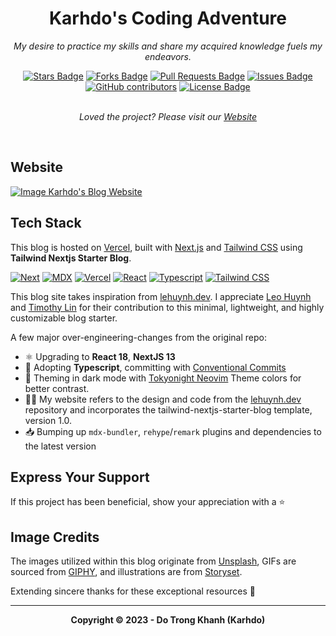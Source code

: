 <h1 align="center">Karhdo's Coding Adventure</h1>
<p align="center"><i>My desire to practice my skills and share my acquired knowledge fuels my endeavors.</i></p>

<div align="center">
    <a href="https://github.com/Karhdo/karhdo.dev/stargazers"><img src="https://img.shields.io/github/stars/Karhdo/karhdo.dev" alt="Stars Badge"/></a>
    <a href="https://github.com/Karhdo/karhdo.dev/network/members"><img src="https://img.shields.io/github/forks/Karhdo/karhdo.dev" alt="Forks Badge"/></a>
    <a href="https://github.com/Karhdo/karhdo.dev/pulls"><img src="https://img.shields.io/github/issues-pr/Karhdo/karhdo.dev" alt="Pull Requests Badge"/></a>
    <a href="https://github.com/Karhdo/karhdo.dev/issues"><img src="https://img.shields.io/github/issues/Karhdo/karhdo.dev" alt="Issues Badge"/></a>
    <a href="https://github.com/Karhdo/karhdo.dev/graphs/contributors"><img alt="GitHub contributors" src="https://img.shields.io/github/contributors/Karhdo/karhdo.dev?color=2b9348"></a>
    <a href="https://github.com/Karhdo/karhdo.dev/blob/master/LICENSE"><img src="https://img.shields.io/github/license/Karhdo/karhdo.dev?color=2b9348" alt="License Badge"/></a>
</div>
<br>
<p align="center"><i>Loved the project? Please visit our <a href="https://karhdo-blog.vercel.app">Website</a></i></p>
<br>

## Website

<a href="https://karhdo-blog.vercel.app"><img src="https://raw.githubusercontent.com/Karhdo/karhdo.dev/main/public/static/images/projects/karhdo-blog.png" alt="Image Karhdo's Blog Website" /></a>

## Tech Stack

This blog is hosted on [Vercel](https://vercel.com/), built with [Next.js](https://nextjs.org/) and [Tailwind CSS](https://tailwindcss.com/) using **Tailwind Nextjs Starter Blog**.

[![Next][Next.js]][Next-url] [![MDX][MDX]][MDX-url] [![Vercel][Vercel]][Vercel-url] [![React][React]][React-url] [![Typescript][Typescript]][Typescript-url] [![Tailwind CSS][Tailwind CSS]][Tailwind CSS-url]

This blog site takes inspiration from [lehuynh.dev](https://leohuynh.dev/). I appreciate [Leo Huynh](https://twitter.com/0x100000) and [Timothy Lin](https://twitter.com/timlrxx) for their contribution to this minimal, lightweight, and highly customizable blog starter.

A few major over-engineering-changes from the original repo:

- ⚛️ Upgrading to **React 18**, **NextJS 13**
- 🎉 Adopting **Typescript**, committing with [Conventional Commits](https://www.conventionalcommits.org/)
- 👀 Theming in dark mode with [Tokyonight Neovim](https://github.com/folke/tokyonight.nvim) Theme colors for better contrast.
- 👨‍💻 My website refers to the design and code from the [lehuynh.dev](https://leohuynh.dev/) repository and incorporates the tailwind-nextjs-starter-blog template, version 1.0.
- 📥 Bumping up `mdx-bundler`, `rehype`/`remark` plugins and dependencies to the latest version

## Express Your Support

If this project has been beneficial, show your appreciation with a ⭐

## Image Credits

The images utilized within this blog originate from [Unsplash](https://unsplash.com/), GIFs are sourced from [GIPHY](https://giphy.com/), and illustrations are from [Storyset](https://storyset.com/).

Extending sincere thanks for these exceptional resources 🙏

---

<p align="center"><b>Copyright © 2023 - Do Trong Khanh (Karhdo)</b></p>

<!-- MARKDOWN LINKS & IMAGES -->
<!-- https://www.markdownguide.org/basic-syntax/#reference-style-links -->

[Next.js]: https://img.shields.io/badge/next.js-000000?style=for-the-badge&logo=nextdotjs&logoColor=white
[Next-url]: https://nextjs.org/
[Typescript]: https://img.shields.io/badge/TypeScript-3178C6?style=for-the-badge&logo=typescript&logoColor=white
[Typescript-url]: https://www.typescriptlang.org/
[Tailwind CSS]: https://img.shields.io/badge/Tailwind_CSS-38B2AC?style=for-the-badge&logo=tailwind-css&logoColor=white
[Tailwind CSS-url]: https://tailwindcss.com/
[MDX]: https://img.shields.io/badge/MDX-000000?style=for-the-badge&logo=mdx&logoColor=white
[MDX-url]: https://mdxjs.com/
[React]: https://img.shields.io/badge/React-20232A?style=for-the-badge&logo=react&logoColor=61DAFB
[React-url]: https://reactjs.org/
[Vercel]: https://img.shields.io/badge/Vercel-000000?style=for-the-badge&logo=vercel&logoColor=white
[Vercel-url]: https://vercel.com/
